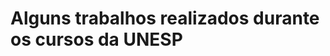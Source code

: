 Alguns trabalhos realizados durante os cursos da UNESP
======================================================



